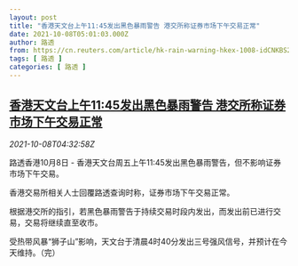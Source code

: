 ```yaml
---
layout: post
title: "香港天文台上午11:45发出黑色暴雨警告 港交所称证券市场下午交易正常"
date: 2021-10-08T05:01:03.000Z
author: 路透
from: https://cn.reuters.com/article/hk-rain-warning-hkex-1008-idCNKBS2GY0CL
tags: [ 路透 ]
categories: [ 路透 ]
---
```

<!--1633669263000-->
[香港天文台上午11:45发出黑色暴雨警告 港交所称证券市场下午交易正常](https://cn.reuters.com/article/hk-rain-warning-hkex-1008-idCNKBS2GY0CL)
------

<div>
<div><i>2021-10-08T04:32:58Z</i></div><p>路透香港10月8日 - 香港天文台周五上午11:45发出黑色暴雨警告，但不影响证券市场下午交易。</p><p>香港交易所相关人士回覆路透查询时称，证券市场下午交易正常。</p><p>根据港交所的指引，若黑色暴雨警告于持续交易时段内发出，而发出前已进行交易，交易将继续直至收市。</p><p>受热带风暴“狮子山”影响，天文台于清晨4时40分发出三号强风信号，并预计在今天维持。（完）</p>
</div>
